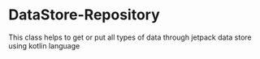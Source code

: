 # DataStore-Repository
This class helps to get or put all types of data through jetpack data store using kotlin language
